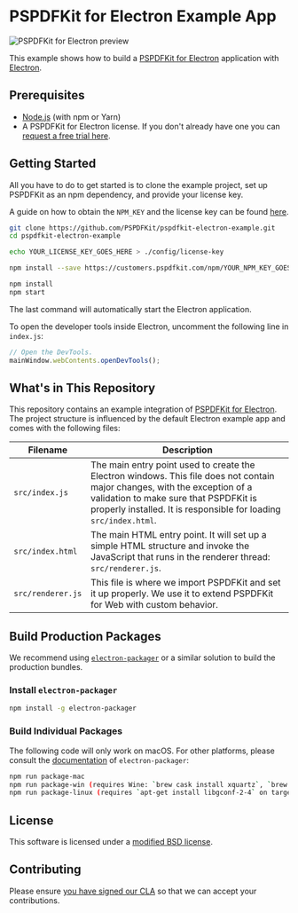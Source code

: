 # PSPDFKit for Electron Example App

![PSPDFKit for Electron preview](https://pspdfkit.com/images/guides/other-languages/electron/pdfviewer-electron-06198ff1.png)

This example shows how to build a [PSPDFKit for Electron](https://pspdfkit.com/electron/) application with
[Electron](https://electronjs.org/).

## Prerequisites

- [Node.js](http://nodejs.org/) (with npm or Yarn)
- A PSPDFKit for Electron license. If you don't already have one
  you can [request a free trial here](https://pspdfkit.com/try/).

## Getting Started

All you have to do to get started is to clone the example project, set up PSPDFKit as an npm dependency, and provide your license key.

A guide on how to obtain the `NPM_KEY` and the license key can be found [here](https://pspdfkit.com/guides/web/pspdfkit-for-electron/example-project/).

```bash
git clone https://github.com/PSPDFKit/pspdfkit-electron-example.git
cd pspdfkit-electron-example

echo YOUR_LICENSE_KEY_GOES_HERE > ./config/license-key

npm install --save https://customers.pspdfkit.com/npm/YOUR_NPM_KEY_GOES_HERE/latest.tar.gz

npm install
npm start
```

The last command will automatically start the Electron application.

To open the developer tools inside Electron, uncomment the following line in `index.js`:

```js
// Open the DevTools.
mainWindow.webContents.openDevTools();
```

## What's in This Repository

This repository contains an example integration of [PSPDFKit for Electron](https://pspdfkit.com/electron). The project structure is influenced by the default Electron example app and comes with the following files:

| Filename          | Description                                                                                                                                                                                                                              |
| ----------------- | ---------------------------------------------------------------------------------------------------------------------------------------------------------------------------------------------------------------------------------------- |
| `src/index.js`    | The main entry point used to create the Electron windows. This file does not contain major changes, with the exception of a validation to make sure that PSPDFKit is properly installed. It is responsible for loading `src/index.html`. |
| `src/index.html`  | The main HTML entry point. It will set up a simple HTML structure and invoke the JavaScript that runs in the renderer thread: `src/renderer.js`.                                                                                         |
| `src/renderer.js` | This file is where we import PSPDFKit and set it up properly. We use it to extend PSPDFKit for Web with custom behavior.                                                                                                                 |

## Build Production Packages

We recommend using [`electron-packager`](https://github.com/electron-userland/electron-packager) or a similar solution to build the production bundles.

### Install `electron-packager`

```bash
npm install -g electron-packager
```

### Build Individual Packages

The following code will only work on macOS. For other platforms, please consult the [documentation](https://github.com/electron-userland/electron-packager#electron-packager) of `electron-packager`:

```bash
npm run package-mac
npm run package-win (requires Wine: `brew cask install xquartz`, `brew install wine`)
npm run package-linux (requires `apt-get install libgconf-2-4` on target Linux)
```

## License

This software is licensed under a [modified BSD license](LICENSE).

## Contributing

Please ensure
[you have signed our CLA](https://pspdfkit.com/guides/web/current/miscellaneous/contributing/) so that we can
accept your contributions.
